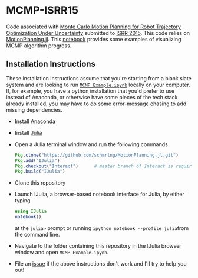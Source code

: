 # MCMP-ISRR15

Code associated with [Monte Carlo Motion Planning for Robot Trajectory Optimization Under Uncertainty](http://arxiv.org/abs/1504.08053) submitted to [ISRR 2015](http://www.isrr-2015.org/). This code relies on [MotionPlanning.jl](https://github.com/schmrlng/MotionPlanning.jl). This [notebook](http://nbviewer.ipython.org/github/schmrlng/MCMP-ISRR15/blob/master/MCMP%20Example.ipynb) provides some examples of visualizing MCMP algorithm progress.

## Installation Instructions
These installation instructions assume that you're starting from a blank slate system and are looking to run [```MCMP Example.ipynb```](http://nbviewer.ipython.org/github/schmrlng/MCMP-ISRR15/blob/master/MCMP%20Example.ipynb) locally on your computer. If, for example, you have a python installation that you'd prefer to use instead of Anaconda, or otherwise have some pieces of the tech stack already installed, you may have to do some error-message chasing to add missing dependencies.
- Install [Anaconda](https://store.continuum.io/cshop/anaconda/)
- Install [Julia](http://julialang.org/downloads/)
- Open a Julia terminal window and run the following commands

    ```julia
    Pkg.clone("https://github.com/schmrlng/MotionPlanning.jl.git")
    Pkg.add("IJulia")
    Pkg.checkout("Interact")      # master branch of Interact is required for working with IPython 3
    Pkg.build("IJulia")
    ```

- Clone this repository
- Launch IJulia, a browser-based notebook interface for Julia, by either typing

    ```julia
    using IJulia
    notebook()
    ```

  at the ```julia>``` prompt or running ```ipython notebook --profile julia```from the command line.
- Navigate to the folder containing this repository in the IJulia browser window and open ```MCMP Example.ipynb```.
- File an [issue](https://github.com/schmrlng/MCMP-ISRR15/issues/) if the above instructions don't work and I'll try to help you out!
